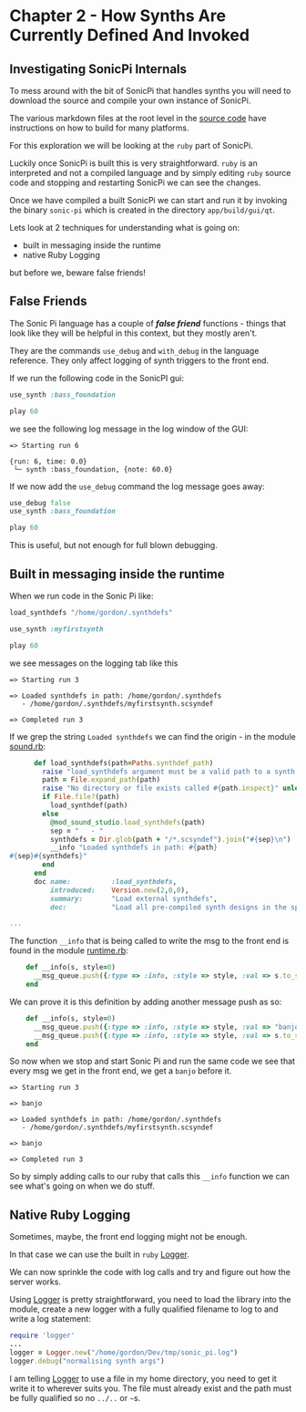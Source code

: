 # Chapter 2 - How Synths Are Currently Defined And Invoked

## Investigating SonicPi Internals

To mess around with the bit of SonicPi that handles synths you will need to download the source and compile your own instance of SonicPi.

The various markdown files at the root level in the [source code](https://github.com/sonic-pi-net/sonic-pi) have instructions on how to build for many platforms.

For this exploration we will be looking at the `ruby` part of SonicPi.

Luckily once SonicPi is built this is very straightforward. `ruby` is an interpreted and not a compiled language and by simply editing `ruby` source code and stopping and restarting SonicPi we can see the changes.

Once we have compiled a built SonicPi we can start and run it by invoking the binary `sonic-pi` which is created in the directory `app/build/gui/qt`.

Lets look at 2 techniques for understanding what is going on:

* built in messaging inside the runtime
* native Ruby Logging

but before we, beware false friends!

## False Friends

The Sonic Pi language has a couple of ***false friend*** functions - things that look like they will be helpful in this context, but they mostly aren't.

They are the commands `use_debug` and `with_debug` in the language reference. They only affect logging of synth triggers to the front end.

If we run the following code in the SonicPI gui:

```ruby
use_synth :bass_foundation

play 60
```

we see the following log message in the log window of the GUI:

```
=> Starting run 6

{run: 6, time: 0.0}
 └─ synth :bass_foundation, {note: 60.0}
```

If we now add the `use_debug` command the log message goes away:
 
```ruby
use_debug false
use_synth :bass_foundation

play 60
```

This is useful, but not enough for full blown debugging.

## Built in messaging inside the runtime

When we run code in the Sonic Pi like:

```ruby
load_synthdefs "/home/gordon/.synthdefs"

use_synth :myfirstsynth

play 60
```

we see messages on the logging tab like this


```
=> Starting run 3

=> Loaded synthdefs in path: /home/gordon/.synthdefs
   - /home/gordon/.synthdefs/myfirstsynth.scsyndef

=> Completed run 3
```

If we grep the string `Loaded synthdefs` we can find the origin - in the module [sound.rb](https://github.com/sonic-pi-net/sonic-pi/blob/58164cad453458ce0795b01696987e4a2946a451/app/server/ruby/lib/sonicpi/lang/sound.rb#L3357):

```ruby
      def load_synthdefs(path=Paths.synthdef_path)
        raise "load_synthdefs argument must be a valid path to a synth design. Got an empty string." if path.empty?
        path = File.expand_path(path)
        raise "No directory or file exists called #{path.inspect}" unless File.exist? path
        if File.file?(path)
          load_synthdef(path)
        else
          @mod_sound_studio.load_synthdefs(path)
          sep = "   - "
          synthdefs = Dir.glob(path + "/*.scsyndef").join("#{sep}\n")
          __info "Loaded synthdefs in path: #{path}
#{sep}#{synthdefs}"
        end
      end
      doc name:          :load_synthdefs,
          introduced:    Version.new(2,0,0),
          summary:       "Load external synthdefs",
          doc:           "Load all pre-compiled synth designs in the specified directory. This is useful if you wish to use your own SuperCollider synthesiser designs within Sonic Pi.

...
``` 

The function `__info` that is being called to write the msg to the front end is found in the module [runtime.rb](https://github.com/sonic-pi-net/sonic-pi/blob/067a9c7ee2ec2dd839dff054a81112e50326532a/app/server/ruby/lib/sonicpi/runtime.rb#L349):

```ruby
	def __info(s, style=0)
      __msg_queue.push({:type => :info, :style => style, :val => s.to_s}) unless __system_thread_locals.get :sonic_pi_spider_silent
    end
```
We can prove it is this definition by adding another message push as so:

```ruby
	def __info(s, style=0)
      __msg_queue.push({:type => :info, :style => style, :val => "banjo"}) unless __system_thread_locals.get :sonic_pi_spider_silent
      __msg_queue.push({:type => :info, :style => style, :val => s.to_s}) unless __system_thread_locals.get :sonic_pi_spider_silent
    end
```
So now when we stop and start Sonic Pi and run the same code we see that every msg we get in the front end, we get a `banjo` before it.

```
=> Starting run 3

=> banjo

=> Loaded synthdefs in path: /home/gordon/.synthdefs
   - /home/gordon/.synthdefs/myfirstsynth.scsyndef

=> banjo

=> Completed run 3
```
So by simply adding calls to our ruby that calls this `__info` function we can see what's going on when we do stuff.

## Native Ruby Logging


Sometimes, maybe, the front end logging might not be enough.
 
In that case we can use the built in `ruby` [Logger](https://ruby-doc.org/stdlib-2.4.0/libdoc/logger/rdoc/Logger.html).

We can now sprinkle the code with log calls and try and figure out how the server works.

Using [Logger](https://ruby-doc.org/stdlib-2.4.0/libdoc/logger/rdoc/Logger.html) is pretty straightforward, you need to load the library into the module, create a new logger with a fully qualified filename to log to and write a log statement:

```ruby
require 'logger'
...
logger = Logger.new("/home/gordon/Dev/tmp/sonic_pi.log")
logger.debug("normalising synth args")
```

I am telling [Logger](https://ruby-doc.org/stdlib-2.4.0/libdoc/logger/rdoc/Logger.html) to use a file in my home directory, you need to get it write it to wherever suits you. The file must already exist and the path must be fully qualified so no `../..` or `~`s.
